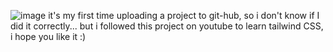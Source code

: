 ![image](https://github.com/user-attachments/assets/8cc27316-ce0f-4454-b2e9-e31c4ca03881)
it's my first time uploading a project to git-hub, so i don't know if I did it correctly... but i followed this project on youtube to learn tailwind CSS, i hope you like it :)
